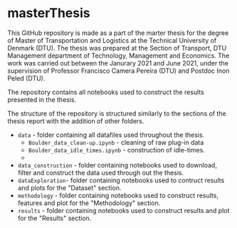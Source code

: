 # masterThesis

This GitHub repository is made as a part of the marter thesis for the degree of Master of Transportation and Logistics at the Technical University of Denmark (DTU). The thesis was prepared at the Section of Transport, DTU Management department of Technology, Management and Economics. The work was carried out between the Janurary 2021 and June 2021, under the supervision of Professor Francisco Camera Pereira (DTU) and Postdoc Inon Peled (DTU).

The repository contains all notebooks used to construct the results presented in the thesis.

The structure of the repository is structured similarly to the sections of the thesis report with the addition of other folders.

- `data` - folder containing all datafiles used throughout the thesis.
  - `Boulder_data_clean-up.ipynb` - cleaning of raw plug-in data
  - `Boulder_data_idle_times.ipynb` - construction of idle-times.
  - 
- `data_construction` - folder containing notebooks used to download, filter and construct the data used through out the thesis.
- `dataExploration`- folder containing notebooks used to contruct results and plots for the "Dataset" section.
- `methodology` - folder containing notebooks used to construct results, features and plot for the "Methodology" section.
- `results` - folder containing notebooks used to construct results and plot for the "Results" section.
